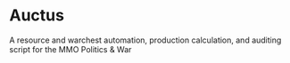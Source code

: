 # Auctus
A resource and warchest automation, production calculation, and auditing script for the MMO Politics &amp; War
